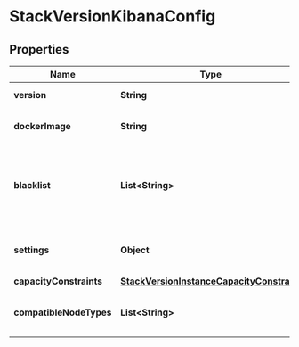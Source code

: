 # StackVersionKibanaConfig

## Properties
Name | Type | Description | Notes
------------ | ------------- | ------------- | -------------
**version** | **String** | Version of Kibana |  [optional]
**dockerImage** | **String** | Docker image for the kibana | 
**blacklist** | **List&lt;String&gt;** | List of configuration options that cannot be overridden by user settings | 
**settings** | **Object** | Settings that are applied to all nodes of this type |  [optional]
**capacityConstraints** | [**StackVersionInstanceCapacityConstraint**](StackVersionInstanceCapacityConstraint.md) |  |  [optional]
**compatibleNodeTypes** | **List&lt;String&gt;** | Node types that are compatible with this one |  [optional]
